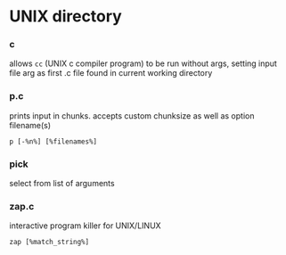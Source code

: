# UNIX directory

### c
allows `cc` (UNIX c compiler program) to be run without args, setting input file arg as first .c file found in current working directory

### p.c
prints input in chunks. accepts custom chunksize as well as option filename(s)
```
p [-%n%] [%filenames%]
```

### pick
select from list of arguments

### zap.c
interactive program killer for UNIX/LINUX
```
zap [%match_string%]
```
